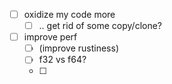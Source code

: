 - [ ] oxidize my code more
  - [ ] .. get rid of some copy/clone?
- [ ] improve perf
  - [ ] (improve rustiness)
  - [ ] f32 vs f64?
  - [ ]
